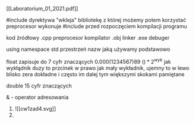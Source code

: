[[Laboratorium_01_2021.pdf]]

\#include dyrektywa "wkleja" bibliotekę z której możemy potem korzystać
preprocesor wykonuje \#include przed rozpoczęciem kompilacji programu

kod źródłowy .cpp
preprocesor
kompilator .obj
linker .exe
debuger

using namespace std przestrzeń nazw jaką używamy podstawowo

float zapisuje do 7 cyfr znaczących
0.000(1234567)89
$()*2^{wyk}$
jak wykłądnik duzy to przcinek w prawo
jak mały wykładnik, ujemny to w lewo
blisko zera dokładne i często im dalej tym większymi skokami pamiętane

double 15 cyfr znaczących 

& - operator adresowania

1. ![[cw1zad4.svg]]
2. 
